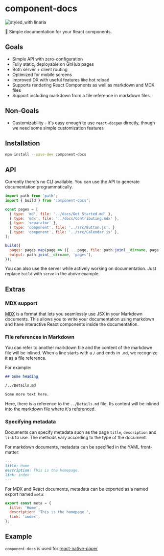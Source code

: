 # component-docs

![styled_with linaria](https://img.shields.io/badge/styled_with-linaria-de2d68.svg)

📝 Simple documentation for your React components.

## Goals

- Simple API with zero-configuration
- Fully static, deployable on GitHub pages
- Both server + client routing
- Optimized for mobile screens
- Improved DX with useful features like hot reload
- Supports rendering React Components as well as markdown and MDX files
- Support including markdown from a file reference in markdown files

## Non-Goals

- Customizability - it's easy enough to use `react-docgen` directly, though we need some simple customization features

## Installation

```sh
npm install --save-dev component-docs
```

## API

Currently there's no CLI available. You can use the API to generate documentation programmatically.

```js
import path from 'path';
import { build } from 'component-docs';

const pages = [
  { type: 'md', file: '../docs/Get Started.md' },
  { type: 'mdx', file: '../docs/Contributing.mdx' },
  { type: 'separator' },
  { type: 'component', file: '../src/Button.js', }
  { type: 'component', file: '../src/Calendar.js' },
];

build({
  pages: pages.map(page => ({ ...page, file: path.join(__dirname, page.file) })),
  output: path.join(__dirname, 'pages'),
});
```

You can also use the server while actively working on documentation. Just replace `build` with `serve` in the above example.

## Extras

### MDX support

[MDX](https://mdxjs.com/) is a format that lets you seamlessly use JSX in your Markdown documents. This allows you to write your documentation using markdown and have interactive React components inside the documentation.

### File references in Markdown

You can refer to another markdown file and the content of the markdown file will be inlined. When a line starts with a `/` and ends in `.md`, we recognize it as a file reference.

For example:

```md
## Some heading

​/../Details.md

Some more text here.
```

Here, there is a reference to the `../Details.md` file. Its content will be inlined into the markdown file where it's referenced.

### Specifying metadata

Documents can specify metadata such as the page `title`, `description` and `link` to use. The methods vary according to the type of the document.

For markdown documents, metadata can be specified in the YAML front-matter:

```md
---
title: Home
description: This is the homepage.
link: index
---
```

For MDX and React documents, metadata can be exported as a named export named `meta`:

```js
export const meta = {
  title: 'Home',
  description: 'This is the homepage.',
  link: 'index',
};
```

## Example

`component-docs` is used for [react-native-paper](https://callstack.github.io/react-native-paper)
